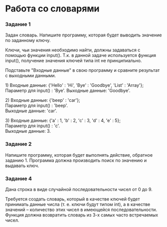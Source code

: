 <h1>Работа со словарями</h1>
<h3>Задание 1</h3>
<p>Задан словарь. Напишите программу, которая будет выводить значение по заданному ключу.</p>
<p>Ключи, чьи значения необходимо найти, должны задаваться с помощью функции input(). Т.к. в данной задаче используется функция input(),
  получение значения ключей типа int не принципиально.</p>
<p>Подставьте "Входные данные" в свою программу и сравните результат с выходными данными.</p>
<p>1) Входные данные: {'Hello' : 'Hi', 'Bye' : 'Goodbye', 'List' : 'Array'};
Параметр для input() : 'Bye'.
Выходные данные: 'Goodbye'.</p>
<p>2) Входные данные: {'beep' : 'car'};<br>
Параметр для input() : 'beep'.<br>
Выходные данные: 'car'.</p>
<p>3) Входные данные: {'a' : 1, 'b' : 2, 'c' : 3, 'd' : 4, 'e' : 5};<br>
Параметр для input() : 'c'.<br>
Выходные данные: 3.</p>
<h3>Задание 2</h3>
<p>Напишите программу, которая будет выполнять действие, обратное заданию 1. Программа должна производить поиск по значению и выдавать ключ.</p>
<h3>Задание 4</h3>
<p>Дана строка в виде случайной последовательности чисел от 0 до 9.</p>
<p>Требуется создать словарь, который в качестве ключей будет принимать данные числа (т. е. ключи будут типом int),
  а в качестве значений – количество этих чисел в имеющейся последовательности. Функция должна возвратить словарь из 3-х самых часто встречаемых чисел.</p>

